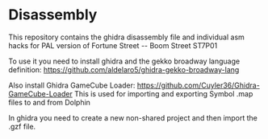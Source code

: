 # Disassembly
This repository contains the ghidra disassembly file and individual asm hacks for PAL version of Fortune Street -- Boom Street ST7P01

To use it you need to install ghidra and the gekko broadway language definition: https://github.com/aldelaro5/ghidra-gekko-broadway-lang

Also install Ghidra GameCube Loader: https://github.com/Cuyler36/Ghidra-GameCube-Loader
This is used for importing and exporting Symbol .map files to and from Dolphin

In ghidra you need to create a new non-shared project and then import the .gzf file.
